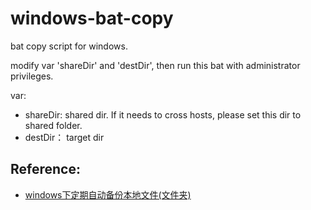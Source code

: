 # windows-bat-copy
bat copy script for windows.

modify var 'shareDir' and 'destDir', then run this bat with administrator privileges.

var:
- shareDir: shared dir. If it needs to cross hosts, please set this dir to shared folder.
- destDir： target dir

## Reference:
- [windows下定期自动备份本地文件(文件夹)](http://wlcyhao.github.io/2014/08/21/beifen_wenjianjia/)
